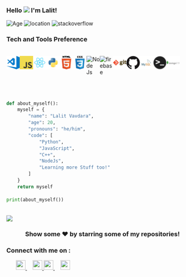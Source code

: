 ### Hello <img src="https://media1.tenor.com/images/76d12d260b42b5d6095e254d9936e930/tenor.gif" height="28px"> I'm Lalit!

![Age](https://img.shields.io/badge/Age-20-green)
![location](https://img.shields.io/badge/Lives%20in-India-green)
![stackoverflow](https://img.shields.io/stackexchange/stackoverflow/r/13148406?color=green)

### Tech and Tools Preference

<br> 

<div>
<img align="left" alt="Visual Studio Code" width="35px" height="35px" src="https://raw.githubusercontent.com/github/explore/master/topics/visual-studio-code/visual-studio-code.png" />
<img align="left" alt="Java Script" width="35px" height="35px" src="https://raw.githubusercontent.com/github/explore/master/topics/javascript/javascript.png" />
<img align="left" width="35px" alt="React" src="https://raw.githubusercontent.com/github/explore/80688e429a7d4ef2fca1e82350fe8e3517d3494d/topics/react/react.png" />
<img align="left" alt="Python" width="35px" src="https://raw.githubusercontent.com/github/explore/master/topics/python/python.png" />
<img align="left" alt="HTML" width="35px" src="https://raw.githubusercontent.com/github/explore/master/topics/html/html.png" />
<img align="left" alt="CSS" width="35px" src="https://raw.githubusercontent.com/github/explore/master/topics/css/css.png" />
<img align="left" alt="Node Js" width="35px" src="https://img.icons8.com/color/344/nodejs.png" />
<img align="left" width="35px" alt="firebase" src="https://unpkg.com/simple-icons@v4/icons/firebase.svg" />
<img align="left" alt="Git" width="35px" src="https://raw.githubusercontent.com/github/explore/master/topics/git/git.png" />
<img align="left" alt="Git Hub" width="35px" src="https://raw.githubusercontent.com/github/explore/master/topics/github/github.png" />
<img align="left" alt="My SQL" width="35px" src="https://raw.githubusercontent.com/github/explore/80688e429a7d4ef2fca1e82350fe8e3517d3494d/topics/mysql/mysql.png" />
<img align="left" width="35px" alt="terminal" src="https://raw.githubusercontent.com/github/explore/80688e429a7d4ef2fca1e82350fe8e3517d3494d/topics/terminal/terminal.png" />
<img align="left" width="35px" alt="mongodb" src="https://raw.githubusercontent.com/github/explore/80688e429a7d4ef2fca1e82350fe8e3517d3494d/topics/mongodb/mongodb.png" />
</div>

<br>
<br>
<br>
<br>
<br>
<br>


```python
def about_myself():
    myself = {
        "name": "Lalit Vavdara",
        "age": 20,
        "pronouns": "he/him",
        "code": [
            "Python",
            "JavaScript",
            "C++",
            "NodeJs",
            "Learning more Stuff too!"
        ]
    }
    return myself

print(about_myself())
```

<br>

<img align="center" src="https://github-readme-stats.vercel.app/api?username=Professor833">

<h3 align="center">Show some ❤️ by starring some of my repositories!</h3>

<h3>Connect with me on :</h3>

<a href="https://www.linkedin.com/in/lalit-vavdara-6922751a1/" style="padding-right:15px; padding-left:25px;">
 <img height="25" width="25" src="https://cdn.jsdelivr.net/npm/simple-icons@v3/icons/linkedin.svg" />
</a>

<a href="https://dev.to/professor833">
 <img height="25" width="25" src="https://img.icons8.com/windows/32/000000/blog-logo.png"/>
</a>

<a href="https://www.instagram.com/lv_1601/" style="padding-right:15px;">
 <img height="25" width="25" src="https://cdn.jsdelivr.net/npm/simple-icons@v3/icons/instagram.svg" />
</a>

<a href="https://twitter.com/Lalit83589760">
 <img height="25" width="25" src="https://cdn.jsdelivr.net/npm/simple-icons@v3/icons/twitter.svg" />
</a>



